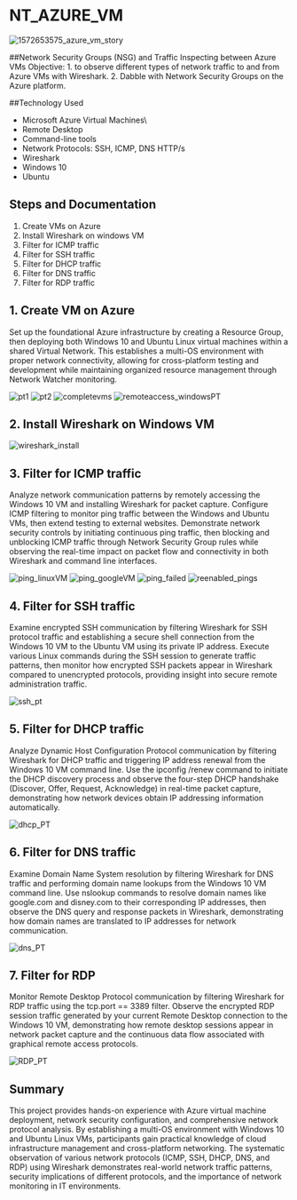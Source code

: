 # NT_AZURE_VM
![1572653575_azure_vm_story](https://github.com/user-attachments/assets/321e4b92-8920-43b3-94f0-470380f75d7b)

##Network Security Groups (NSG) and Traffic Inspecting between Azure VMs
Objective: 1. to observe different types of network traffic to and from Azure VMs with Wireshark. 2. Dabble with Network Security Groups on the Azure platform. 

##Technology Used
- Microsoft Azure Virtual Machines\
- Remote Desktop
- Command-line tools
- Network Protocols: SSH, ICMP, DNS HTTP/s
- Wireshark
- Windows 10
- Ubuntu

## Steps and Documentation
1. Create VMs on Azure
2. Install Wireshark on windows VM
3. Filter for ICMP traffic
4. Filter for SSH traffic
5. Filter for DHCP traffic
6. Filter for DNS traffic
7. Filter for RDP traffic

## 1. Create VM on Azure
Set up the foundational Azure infrastructure by creating a Resource Group, then deploying both Windows 10 and Ubuntu Linux virtual machines within a shared Virtual Network. This establishes a multi-OS environment with proper network connectivity, allowing for cross-platform testing and development while maintaining organized resource management through Network Watcher monitoring.

![pt1](https://github.com/user-attachments/assets/9f7428d3-3f4c-40c0-9b3a-84b42bda25d3)
![pt2](https://github.com/user-attachments/assets/3d95e468-de5f-463a-a06f-7c3b3d40f571)
![completevms](https://github.com/user-attachments/assets/62714510-b375-43f2-bcd4-549793e6263d)
![remoteaccess_windowsPT](https://github.com/user-attachments/assets/1901f4ce-f297-46e8-929d-5c0c2aa95032)

## 2. Install Wireshark on Windows VM
![wireshark_install](https://github.com/user-attachments/assets/28c74da1-5ff9-4188-9c8f-7a3c1fc9233b)

## 3. Filter for ICMP traffic
Analyze network communication patterns by remotely accessing the Windows 10 VM and installing Wireshark for packet capture. Configure ICMP filtering to monitor ping traffic between the Windows and Ubuntu VMs, then extend testing to external websites. Demonstrate network security controls by initiating continuous ping traffic, then blocking and unblocking ICMP traffic through Network Security Group rules while observing the real-time impact on packet flow and connectivity in both Wireshark and command line interfaces.

![ping_linuxVM](https://github.com/user-attachments/assets/5c9e8681-612b-4ea9-8d85-2ea2826ec8d3)
![ping_googleVM](https://github.com/user-attachments/assets/d1e7c9d6-45b6-4c59-acc7-c5b87e12fd14)
![ping_failed](https://github.com/user-attachments/assets/5283d217-a10b-48b1-8ebe-d1995432c264)
![reenabled_pings](https://github.com/user-attachments/assets/e06ace86-404e-4c96-98f2-a01dfe435ed9)

## 4. Filter for SSH traffic
Examine encrypted SSH communication by filtering Wireshark for SSH protocol traffic and establishing a secure shell connection from the Windows 10 VM to the Ubuntu VM using its private IP address. Execute various Linux commands during the SSH session to generate traffic patterns, then monitor how encrypted SSH packets appear in Wireshark compared to unencrypted protocols, providing insight into secure remote administration traffic.

![ssh_pt](https://github.com/user-attachments/assets/2301813e-c3ef-43ff-bd33-faa6c722fbe5)

## 5. Filter for DHCP traffic
Analyze Dynamic Host Configuration Protocol communication by filtering Wireshark for DHCP traffic and triggering IP address renewal from the Windows 10 VM command line. Use the ipconfig /renew command to initiate the DHCP discovery process and observe the four-step DHCP handshake (Discover, Offer, Request, Acknowledge) in real-time packet capture, demonstrating how network devices obtain IP addressing information automatically.

![dhcp_PT](https://github.com/user-attachments/assets/48611d00-55f9-4f72-b945-e4c5765a24ac)

## 6. Filter for DNS traffic
Examine Domain Name System resolution by filtering Wireshark for DNS traffic and performing domain name lookups from the Windows 10 VM command line. Use nslookup commands to resolve domain names like google.com and disney.com to their corresponding IP addresses, then observe the DNS query and response packets in Wireshark, demonstrating how domain names are translated to IP addresses for network communication.

![dns_PT](https://github.com/user-attachments/assets/41d0ecda-e89e-45f4-8f1d-47031d202138)

## 7. Filter for RDP
Monitor Remote Desktop Protocol communication by filtering Wireshark for RDP traffic using the tcp.port == 3389 filter. Observe the encrypted RDP session traffic generated by your current Remote Desktop connection to the Windows 10 VM, demonstrating how remote desktop sessions appear in network packet capture and the continuous data flow associated with graphical remote access protocols.

![RDP_PT](https://github.com/user-attachments/assets/de20270e-9985-44e8-9d27-b32456efccee)

## Summary
This project provides hands-on experience with Azure virtual machine deployment, network security configuration, and comprehensive network protocol analysis. By establishing a multi-OS environment with Windows 10 and Ubuntu Linux VMs, participants gain practical knowledge of cloud infrastructure management and cross-platform networking. The systematic observation of various network protocols (ICMP, SSH, DHCP, DNS, and RDP) using Wireshark demonstrates real-world network traffic patterns, security implications of different protocols, and the importance of network monitoring in IT environments. 







